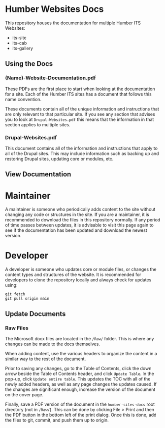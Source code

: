 # Humber Websites Docs

This repository houses the documentation for multiple Humber ITS Websites: 

- its-site
- its-cab
- its-gallery

## Using the Docs

### (Name)-Website-Documentation.pdf

These PDFs are the first place to start when looking at the documentation for a site. Each of the Humber ITS sites has a document that follows this name convention.

These documents contain all of the unique information and instructions that are only relevant to that particular site. If you see any section that advises you to look at `Drupal-Websites.pdf` this means that the information in that section applies to multiple sites. 

### Drupal-Websites.pdf

This document contains all of the information and instructions that apply to all of the Drupal sites. This may include information such as backing up and restoring Drupal sites, updating core or modules, etc. 

## View Documentation

# Maintainer

A maintainer is someone who periodically adds content to the site without changing any code or structures in the site. If you are a maintainer, it is recommended to download the files in this repository normally. If any period of time passes between updates, it is advisable to visit this page again to see if the documentation has been updated and download the newest version. 

# Developer

A developer is someone who updates core or module files, or changes the content types and structures of the website. It is recommended for developers to clone the repository locally and always check for updates using:

```
git fetch
git pull origin main
```

## Update Documents

### Raw Files

The Microsoft docx files are located in the `/Raw/` folder. This is where any changes can be made to the docs themselves. 

When adding content, use the various headers to organize the content in a similar way to the rest of the document.

Prior to saving any changes, go to the Table of Contents, click the down arrow beside the Table of Contents header, and click `Update Table`. In the pop-up, click `Update entire table`. This updates the TOC with all of the newly added headers, as well as any page changes the updates caused. If the changes are significant enough, increase the version of the document on the cover page. 

Finally, save a PDF version of the document in the `humber-sites-docs` root directory (not in `/Raw/`). This can be done by clicking File > Print and then the PDF button in the bottom left of the print dialog. Once this is done, add the files to git, commit, and push them up to origin. 
